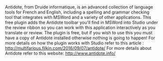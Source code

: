 Antidote, from Druide informatique, is an advanced collection of language tools for French and English, including a spelling and grammar checking tool that integrates with MSWord and a variety of other applications. This free plugin adds the Antidote toolbar you'll find in MSWord into Studio under the review ribbon so you can work with this application interactively as you translate or review. The plugin is free, but if you wish to use this you must have a copy of Antidote installed otherwise nothing is going to happen!
For more details on how the plugin works with Studio refer to this article : http://multifarious.filkin.com/2016/09/07/antidote/ For more details about Antidote refer to this website: http://www.antidote.info/
